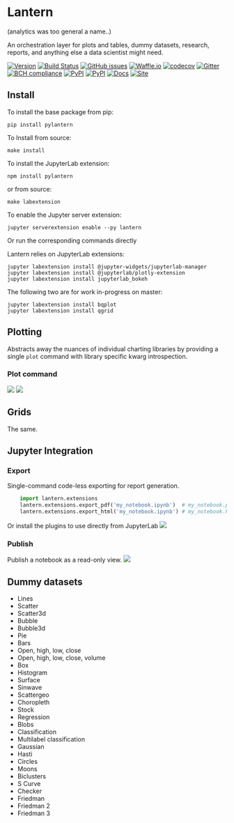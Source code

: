 # Lantern
(analytics was too general a name..)

An orchestration layer for plots and tables, dummy datasets, research, reports, and anything else a data scientist might need.

[![Version](https://img.shields.io/badge/version-0.0.10-lightgrey.svg)](https://img.shields.io/badge/version-0.0.10-lightgrey.svg)
[![Build Status](https://travis-ci.org/timkpaine/lantern.svg?branch=master)](https://travis-ci.org/timkpaine/lantern)
[![GitHub issues](https://img.shields.io/github/issues/timkpaine/lantern.svg)]()
[![Waffle.io](https://badge.waffle.io/timkpaine/lantern.svg?label=ready&title=Ready)](http://waffle.io/timkpaine/lantern)
[![codecov](https://codecov.io/gh/timkpaine/lantern/branch/master/graph/badge.svg)](https://codecov.io/gh/timkpaine/lantern)
[![Gitter](https://img.shields.io/gitter/room/nwjs/nw.js.svg)](https://gitter.im/pylantern/Lobby)
[![BCH compliance](https://bettercodehub.com/edge/badge/timkpaine/lantern?branch=master)](https://bettercodehub.com/)
[![PyPI](https://img.shields.io/pypi/v/pylantern.svg)]()
[![PyPI](https://img.shields.io/pypi/l/pylantern.svg)]()
[![Docs](https://img.shields.io/readthedocs/pylantern.svg)]()
[![Site](https://img.shields.io/badge/Site--grey.svg?colorB=FFFFFF)](http://paine.nyc/lantern)

<!-- [![Beerpay](https://beerpay.io/timkpaine/lantern/badge.svg?style=flat)](https://beerpay.io/timkpaine/lantern) -->

## Install
To install the base package from pip:

`pip install pylantern`

To Install from source:

`make install`


To install the JupyterLab extension:

`npm install pylantern`

or from source:

`make labextension`

To enable the Jupyter server extension:

`jupyter serverextension enable --py lantern`



Or run the corresponding commands directly

Lantern relies on JupyterLab extensions:

```
jupyter labextension install @jupyter-widgets/jupyterlab-manager
jupyter labextension install @jupyterlab/plotly-extension
jupyter labextension install jupyterlab_bokeh
```

The following two are for work in-progress on master:

```
jupyter labextension install bqplot
jupyter labextension install qgrid
```


## Plotting
Abstracts away the nuances of individual charting libraries by providing a single `plot` command with library specific kwarg introspection.

<!-- ### Dummy data -->
<!-- ![](https://raw.githubusercontent.com/timkpaine/lantern/master/docs/img/preview.gif) -->

### Plot command
<!-- ![](https://raw.githubusercontent.com/timkpaine/lantern/master/docs/img/preview2.gif) -->

<!-- ## Advanced Plotting -->
![](https://raw.githubusercontent.com/timkpaine/lantern/master/docs/img/plot2.png)
![](https://raw.githubusercontent.com/timkpaine/lantern/master/docs/img/plot1.png)

## Grids
The same.

## Jupyter Integration
### Export
Single-command code-less exporting for report generation.
```python
    import lantern.extensions
    lantern.extensions.export_pdf('my_notebook.ipynb')  # my_notebook.pdf
    lantern.extensions.export_html('my_notebook.ipynb') # my_notebook.html
```
Or install the plugins to use directly from JupyterLab
![](https://raw.githubusercontent.com/timkpaine/lantern/master/docs/img/export.png)

### Publish
Publish a notebook as a read-only view.
![](https://raw.githubusercontent.com/timkpaine/lantern/master/docs/img/publish.png)


## Dummy datasets
- Lines
- Scatter
- Scatter3d
- Bubble
- Bubble3d
- Pie
- Bars
- Open, high, low, close
- Open, high, low, close, volume
- Box
- Histogram
- Surface
- Sinwave
- Scattergeo
- Choropleth
- Stock
- Regression
- Blobs
- Classification
- Multilabel classification
- Gaussian
- Hasti
- Circles
- Moons
- Biclusters
- S Curve
- Checker
- Friedman
- Friedman 2
- Friedman 3
